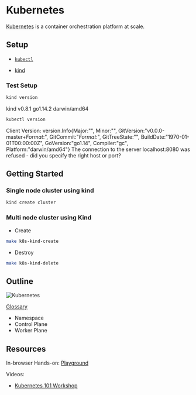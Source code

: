 # Kubernetes

[Kubernetes](https://kubernetes.io/) is a container orchestration platform at scale.

## Setup

- [`kubectl`](https://kubernetes.io/docs/tasks/tools/install-kubectl/)

- [kind](https://kind.sigs.k8s.io/docs/user/quick-start/)

### Test Setup

```bash
kind version
```

  kind v0.8.1 go1.14.2 darwin/amd64

```bash
kubectl version
```

  Client Version: version.Info{Major:"", Minor:"", GitVersion:"v0.0.0-master+$Format:%h$", GitCommit:"$Format:%H$", GitTreeState:"", BuildDate:"1970-01-01T00:00:00Z", GoVersion:"go1.14", Compiler:"gc", Platform:"darwin/amd64"}
  The connection to the server localhost:8080 was refused - did you specify the right host or port?

## Getting Started

### Single node cluster using kind

```bash
kind create cluster
```

### Multi node cluster using Kind

- Create

```bash
make k8s-kind-create
```

- Destroy

```bash
make k8s-kind-delete
```

## Outline

![Kubernetes](https://upload.wikimedia.org/wikipedia/commons/b/be/Kubernetes.png)

[Glossary](https://kubernetes.io/docs/reference/glossary)

- Namespace
- Control Plane
- Worker Plane

## Resources

In-browser Hands-on: [Playground](https://www.katacoda.com/courses/kubernetes)

Videos:

- [Kubernetes 101 Workshop](https://www.youtube.com/watch?v=H-FKBoWTVws)
